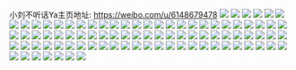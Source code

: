 小刘不听话Ya主页地址: https://weibo.com/u/6148679478 
![](https://wx4.sinaimg.cn/mw2000/006I7epEly1h9ipxq7wjzj30u01sx7av.jpg) 
![](https://wx4.sinaimg.cn/mw2000/006I7epEly1h9bmvk1dsaj30wi0tiwlv.jpg) 
![](https://wx4.sinaimg.cn/mw2000/006I7epEly1h9bmvkcx0ej30wi0i9my4.jpg) 
![](https://wx4.sinaimg.cn/mw2000/006I7epEly1h9bmvjj5kqj30u01syn22.jpg) 
![](https://wx4.sinaimg.cn/mw2000/006I7epEly1h9bmvkjyg5j30u01400zw.jpg) 
![](https://wx4.sinaimg.cn/mw2000/006I7epEly1h9bmvkxstfj31920u07cw.jpg) 
![](https://wx4.sinaimg.cn/mw2000/006I7epEly1h9bmvlauspj30u0140464.jpg) 
![](https://wx4.sinaimg.cn/mw2000/006I7epEly1h99c1z1tpij30u0140dlc.jpg) 
![](https://wx4.sinaimg.cn/mw2000/006I7epEly1h94ww2k1zsj30u0140n5n.jpg) 
![](https://wx4.sinaimg.cn/mw2000/006I7epEly1h94wuxq6w1j30rg1iun28.jpg) 
![](https://wx4.sinaimg.cn/mw2000/006I7epEly1h94wuyigr3j30r21hvtei.jpg) 
![](https://wx4.sinaimg.cn/mw2000/006I7epEly1h94ux5t7dnj30u01sy42g.jpg) 
![](https://wx4.sinaimg.cn/mw2000/006I7epEly1h8pqypos3qj30p91l978o.jpg) 
![](https://wx4.sinaimg.cn/mw2000/006I7epEly1h8pqypgepoj307406m3ym.jpg) 
![](https://wx4.sinaimg.cn/mw2000/006I7epEly1h8pqyymvbrj30qd1glq7k.jpg) 
![](https://wx4.sinaimg.cn/mw2000/006I7epEly1h8oftllyy6j30u01sxabt.jpg) 
![](https://wx4.sinaimg.cn/mw2000/006I7epEly1h8oftly71gj31sx0u0jw4.jpg) 
![](https://wx4.sinaimg.cn/mw2000/006I7epEly1h8hndxm030j30su0ozgpc.jpg) 
![](https://wx4.sinaimg.cn/mw2000/006I7epEly1h8e3kx8cg7j31c00u041p.jpg) 
![](https://wx4.sinaimg.cn/mw2000/006I7epEly1h81jx21mkzj30u0140n3u.jpg) 
![](https://wx4.sinaimg.cn/mw2000/006I7epEly1h81jx2hq0ij30u00wrq86.jpg) 
![](https://wx4.sinaimg.cn/mw2000/006I7epEly1h81jx2wndgj30u0140dmg.jpg) 
![](https://wx4.sinaimg.cn/mw2000/006I7epEly1h81jx3dl6mj31420u07f1.jpg) 
![](https://wx4.sinaimg.cn/mw2000/006I7epEly1h7vptaktoqj319a0u07bf.jpg) 
![](https://wx4.sinaimg.cn/mw2000/006I7epEly1h7vptaatb7j31170u00xm.jpg) 
![](https://wx4.sinaimg.cn/mw2000/006I7epEly1h7vpteqfa2j30u01syn4c.jpg) 
![](https://wx4.sinaimg.cn/mw2000/006I7epEly1h7vptg7ox1j30u01sywhk.jpg) 
![](https://wx4.sinaimg.cn/mw2000/006I7epEly1h7tb53vo5nj311f0tutg0.jpg) 
![](https://wx4.sinaimg.cn/mw2000/006I7epEly1h7sayzacm9j30nk0tutcf.jpg) 
![](https://wx4.sinaimg.cn/mw2000/006I7epEly1h7r08xhchxj30tu13uq8f.jpg) 
![](https://wx4.sinaimg.cn/mw2000/006I7epEly1h7ptq7czf6j31hc0u018i.jpg) 
![](https://wx4.sinaimg.cn/mw2000/006I7epEly1h7ptq82vl7j313u0tt46o.jpg) 
![](https://wx4.sinaimg.cn/mw2000/006I7epEly1h7nkd61whoj31sy0u00ye.jpg) 
![](https://wx4.sinaimg.cn/mw2000/006I7epEly1h7nkdbisj6j30vh0u0tfc.jpg) 
![](https://wx4.sinaimg.cn/mw2000/006I7epEly1h7nkdavpa6j31sy0u0q9a.jpg) 
![](https://wx4.sinaimg.cn/mw2000/006I7epEly1h7nkdcbejqj30u016c79b.jpg) 
![](https://wx4.sinaimg.cn/mw2000/006I7epEly1h7nkdc08lqj30u0140n52.jpg) 
![](https://wx4.sinaimg.cn/mw2000/006I7epEly1h7nkd0whnfj30u01404b6.jpg) 
![](https://wx4.sinaimg.cn/mw2000/006I7epEly1h7byx0z46vj31400u0jww.jpg) 
![](https://wx4.sinaimg.cn/mw2000/006I7epEly1h7byx0oisgj30lm1as77e.jpg) 
![](https://wx4.sinaimg.cn/mw2000/006I7epEly1h76cv2obedj30u0140tkc.jpg) 
![](https://wx4.sinaimg.cn/mw2000/006I7epEly1h76cv33d8vj31400u07bo.jpg) 
![](https://wx4.sinaimg.cn/mw2000/006I7epEly1h76cv3du14j30u0140ten.jpg) 
![](https://wx4.sinaimg.cn/mw2000/006I7epEly1h76cv5nz0mj30u01sywjh.jpg) 
![](https://wx4.sinaimg.cn/mw2000/006I7epEly1h72scs90l1j31400u0aiw.jpg) 
![](https://wx4.sinaimg.cn/mw2000/006I7epEly1h72scsje18j31400u010d.jpg) 
![](https://wx4.sinaimg.cn/mw2000/006I7epEly1h6shl9yolaj30q40tnabn.jpg) 
![](https://wx4.sinaimg.cn/mw2000/006I7epEly1h6shjkqayij30u01400wj.jpg) 
![](https://wx4.sinaimg.cn/mw2000/006I7epEly1h6shjllx4mj30u01407ad.jpg) 
![](https://wx4.sinaimg.cn/mw2000/006I7epEly1h6r5ja3vvqj30u01syjyf.jpg) 
![](https://wx4.sinaimg.cn/mw2000/006I7epEly1h6r5j92hxwj31400u010i.jpg) 
![](https://wx4.sinaimg.cn/mw2000/006I7epEly1h6r5jaetp4j30u0140n0e.jpg) 
![](https://wx4.sinaimg.cn/mw2000/006I7epEly1h6r5jaqzx4j30u0142k6d.jpg) 
![](https://wx4.sinaimg.cn/mw2000/006I7epEly1h6r5jb0weij30u0140tag.jpg) 
![](https://wx4.sinaimg.cn/mw2000/006I7epEly1h6r5jbaedkj30u0140aeq.jpg) 
![](https://wx4.sinaimg.cn/mw2000/006I7epEly1h6itzzghj7j31400u0tcz.jpg) 
![](https://wx4.sinaimg.cn/mw2000/006I7epEly1h6itzz4hcdj31400u0acw.jpg) 
![](https://wx4.sinaimg.cn/mw2000/006I7epEly1h6itzzru12j31400u0q5o.jpg) 
![](https://wx4.sinaimg.cn/mw2000/006I7epEly1h6iu000rihj31400u0my9.jpg) 
![](https://wx4.sinaimg.cn/mw2000/006I7epEly1h6iu00aqgnj31400u0jvn.jpg) 
![](https://wx4.sinaimg.cn/mw2000/006I7epEly1h6iu00vgqxj31400u078h.jpg) 
![](https://wx4.sinaimg.cn/mw2000/006I7epEly1h6iu01dkg1j31400u00xb.jpg) 
![](https://wx4.sinaimg.cn/mw2000/006I7epEly1h6iu01mueej31400u0jsh.jpg) 
![](https://wx4.sinaimg.cn/mw2000/006I7epEly1h6iu01wd1kj30u0140dhs.jpg) 
![](https://wx4.sinaimg.cn/mw2000/006I7epEly1h67hgc24txj30u0140tf3.jpg) 
![](https://wx4.sinaimg.cn/mw2000/006I7epEly1h67hgcl1dvj30u0140754.jpg) 
![](https://wx4.sinaimg.cn/mw2000/006I7epEly1h67hgd15q8j31400u0dhb.jpg) 
![](https://wx4.sinaimg.cn/mw2000/006I7epEly1h67hgdgj2ej30u014042o.jpg) 
![](https://wx4.sinaimg.cn/mw2000/006I7epEly1h67hge8x4aj30u01400to.jpg) 
![](https://wx4.sinaimg.cn/mw2000/006I7epEly1h67hgblmnij30u0140gq4.jpg) 
![](https://wx4.sinaimg.cn/mw2000/006I7epEly1h66ipx2ou7j30u0140jyu.jpg) 
![](https://wx4.sinaimg.cn/mw2000/006I7epEly1h66ipxqvhbj30u014041c.jpg) 
![](https://wx4.sinaimg.cn/mw2000/006I7epEly1h66iowpdadj31400u0jys.jpg) 
![](https://wx4.sinaimg.cn/mw2000/006I7epEly1h66ioztwnkj30u01syqeb.jpg) 
![](https://wx4.sinaimg.cn/mw2000/006I7epEly1h66ip07ug0j30u0140tbx.jpg) 
![](https://wx4.sinaimg.cn/mw2000/006I7epEly1h66ip0kvk3j30u0140462.jpg) 
![](https://wx4.sinaimg.cn/mw2000/006I7epEly1h62zs2c4y1j30u0389n1x.jpg) 
![](https://wx4.sinaimg.cn/mw2000/006I7epEly1h62zs1rku8j31400u0tfv.jpg) 
![](https://wx4.sinaimg.cn/mw2000/006I7epEly1h62zs2wmlij30u0140wn1.jpg) 
![](https://wx4.sinaimg.cn/mw2000/006I7epEly1h62zs3j224j30u012rk0l.jpg) 
![](https://wx4.sinaimg.cn/mw2000/006I7epEly1h62zs42u0wj318p0u0wph.jpg) 
![](https://wx4.sinaimg.cn/mw2000/006I7epEly1h62zs4owv3j31an0u013d.jpg) 
![](https://wx4.sinaimg.cn/mw2000/006I7epEly1h62zs55olmj313h0pygpx.jpg) 
![](https://wx4.sinaimg.cn/mw2000/006I7epEly1h62zs5idf6j30u0140wjs.jpg) 
![](https://wx4.sinaimg.cn/mw2000/006I7epEly1h62zs64f4pj30u01404cv.jpg) 
![](https://wx4.sinaimg.cn/mw2000/006I7epEly1h5ycsok2h2j30u014042o.jpg) 
![](https://wx4.sinaimg.cn/mw2000/006I7epEly1h5ycsoumy2j30u0140q7u.jpg) 
![](https://wx4.sinaimg.cn/mw2000/006I7epEly1h5uuokcsd6j30u01sy454.jpg) 

